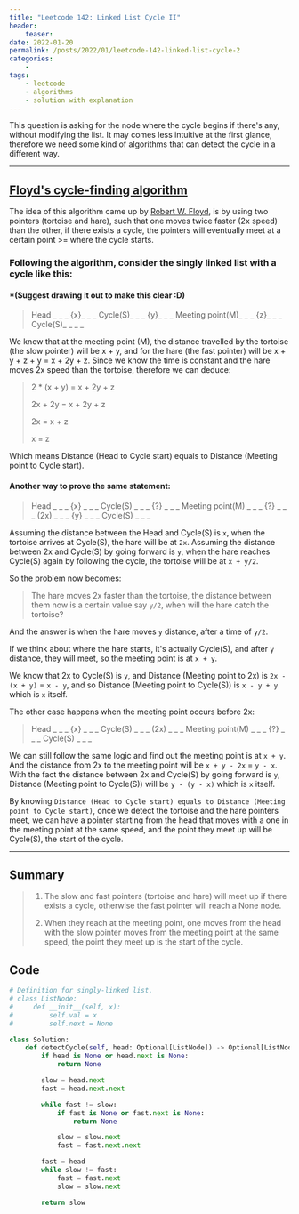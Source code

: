 ```yaml
---
title: "Leetcode 142: Linked List Cycle II"
header:
    teaser:
date: 2022-01-20
permalink: /posts/2022/01/leetcode-142-linked-list-cycle-2
categories:
    -
tags:
    - leetcode
    - algorithms
    - solution with explanation
---
```


This question is asking for the node where the cycle begins if there's any, without modifying the list. It may comes less intuitive at the first glance, therefore we need some kind of algorithms that can detect the cycle in a different way.

---

## [Floyd's cycle-finding algorithm](https://en.wikipedia.org/wiki/Cycle_detection)

The idea of this algorithm came up by [Robert W. Floyd](https://en.wikipedia.org/wiki/Robert_W._Floyd), is by using two pointers (tortoise and hare), such that one moves twice faster (2x speed) than the other, if there exists a cycle, the pointers will eventually meet at a certain point >= where the cycle starts.

### Following the algorithm, consider the singly linked list with a cycle like this:

#### \*(Suggest drawing it out to make this clear :D)

> Head \_ \_ _ {x}_ \_ _ Cycle(S)_ \_ _ {y}_ \_ _ Meeting point(M)_ \_ _ {z}_ \_ _ Cycle(S)_ \_ \_ \_

We know that at the meeting point (M), the distance travelled by the tortoise (the slow pointer) will be x + y, and for the hare (the fast pointer) will be x + y + z + y = x + 2y + z. Since we know the time is constant and the hare moves 2x speed than the tortoise, therefore we can deduce:

> 2 \* (x + y) = x + 2y + z
>
> 2x + 2y = x + 2y + z
>
> 2x = x + z
>
> x = z

Which means Distance (Head to Cycle start) equals to Distance (Meeting point to Cycle start).

#### Another way to prove the same statement:

> Head \_ \_ _ {x} _ \_ _ Cycle(S) _ \_ _ {?} _ \_ _ Meeting point(M) _ \_ _ {?} _ \_ _ (2x) _ \_ _ {y} _ \_ _ Cycle(S) _ \_ \_

Assuming the distance between the Head and Cycle(S) is `x`, when the tortoise arrives at Cycle(S), the hare will be at `2x`. Assuming the distance between 2x and Cycle(S) by going forward is `y`, when the hare reaches Cycle(S) again by following the cycle, the tortoise will be at `x + y/2`.

So the problem now becomes:

> The hare moves 2x faster than the tortoise, the distance between them now is a certain value say `y/2`, when will the hare catch the tortoise?

And the answer is when the hare moves `y` distance, after a time of `y/2`.

If we think about where the hare starts, it's actually Cycle(S), and after `y` distance, they will meet, so the meeting point is at `x + y`.

We know that 2x to Cycle(S) is `y`, and Distance (Meeting point to 2x) is `2x - (x + y)` = `x - y`, and so Distance (Meeting point to Cycle(S)) is `x - y + y` which is `x` itself.

The other case happens when the meeting point occurs before 2x:

> Head \_ \_ _ {x} _ \_ _ Cycle(S) _ \_ _ (2x) _ \_ _ Meeting point(M) _ \_ _ {?} _ \_ _ Cycle(S) _ \_ \_

We can still follow the same logic and find out the meeting point is at `x + y`. And the distance from 2x to the meeting point will be `x + y - 2x` = `y - x`. With the fact the distance between 2x and Cycle(S) by going forward is `y`, Distance (Meeting point to Cycle(S)) will be `y - (y - x)` which is `x` itself.

By knowing `Distance (Head to Cycle start) equals to Distance (Meeting point to Cycle start)`, once we detect the tortoise and the hare pointers meet, we can have a pointer starting from the head that moves with a one in the meeting point at the same speed, and the point they meet up will be Cycle(S), the start of the cycle.

---

## Summary

> 1. The slow and fast pointers (tortoise and hare) will meet up if there exists a cycle, otherwise the fast pointer will reach a None node.
>
> 2. When they reach at the meeting point, one moves from the head with the slow pointer moves from the meeting point at the same speed, the point they meet up is the start of the cycle.

## Code

```python
# Definition for singly-linked list.
# class ListNode:
#     def __init__(self, x):
#         self.val = x
#         self.next = None

class Solution:
    def detectCycle(self, head: Optional[ListNode]) -> Optional[ListNode]:
        if head is None or head.next is None:
            return None

        slow = head.next
        fast = head.next.next

        while fast != slow:
            if fast is None or fast.next is None:
                return None

            slow = slow.next
            fast = fast.next.next

        fast = head
        while slow != fast:
            fast = fast.next
            slow = slow.next

        return slow
```
